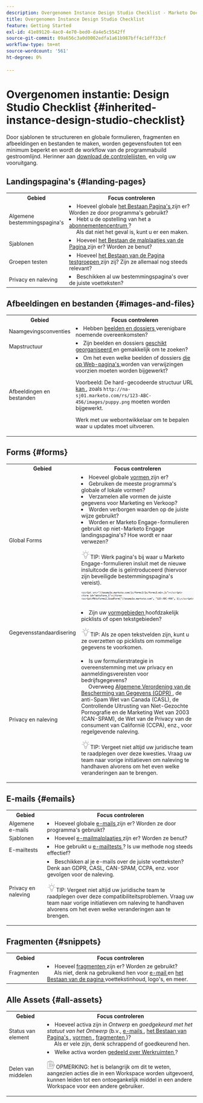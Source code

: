 ```yaml
---
description: Overgenomen Instance Design Studio Checklist - Marketo Docs - Productdocumentatie
title: Overgenomen Instance Design Studio Checklist
feature: Getting Started
exl-id: 41e89120-4ac0-4e70-bed0-da4e5c5542ff
source-git-commit: 09a656c3a0d0002edfa1a61b987bff4c1dff33cf
workflow-type: tm+mt
source-wordcount: '561'
ht-degree: 0%

---
```


# Overgenomen instantie: Design Studio Checklist {#inherited-instance-design-studio-checklist}

Door sjablonen te structureren en globale formulieren, fragmenten en afbeeldingen en bestanden te maken, worden gegevensfouten tot een minimum beperkt en wordt de workflow van de programmabuild gestroomlijnd. Herinner aan [&#x200B; download de controlelijsten &#x200B;](/help/marketo/getting-started/inheriting-a-marketo-engage-instance/assets/adobe-marketo-engage-inherited-instance-admin-checklist.xlsx) en volg uw vooruitgang.

## Landingspagina&#39;s {#landing-pages}

<table style="table-layout:auto">
 <tbody>
  <tr>
   <th style="width:20%">Gebied</th>
   <th>Focus controleren</th>
  </tr>
  <tr>
   <td>Algemene bestemmingspagina's</td>
   <td><li>Hoeveel globale <a href="/help/marketo/product-docs/demand-generation/landing-pages/understanding-landing-pages/understanding-free-form-vs-guided-landing-pages.md" target="_blank"> het Bestaan Pagina's </a> zijn er? Worden ze door programma's gebruikt?</li>
   <li>Hebt u de opstelling van het a <a href="https://experienceleague.adobe.com/docs/marketo-learn/tutorials/lead-and-data-management/subscription-center-learn.html?lang=nl-NL" target="_blank"> abonnementencentrum </a>?
   <br/>     Als dat niet het geval is, kunt u er een maken.</li></td>
  </tr>
  <tr>
   <td>Sjablonen</td>
   <td><li>Hoeveel <a href="/help/marketo/product-docs/demand-generation/landing-pages/landing-page-templates/edit-a-marketo-landing-page-template.md" target="_blank"> het Bestaan de malplaatjes van de Pagina </a> zijn er? Worden ze benut?</li></td>
  </tr>
  <tr>
   <td>Groepen testen</td>
   <td><li>Hoeveel <a href="/help/marketo/product-docs/demand-generation/landing-pages/understanding-landing-pages/landing-page-test-groups.md" target="_blank"> het Bestaan van de Pagina testgroepen </a> zijn zij? Zijn ze allemaal nog steeds relevant?</li></td>
  </tr>
   <tr>
   <td>Privacy en naleving</td>
   <td><li>Beschikken al uw bestemmingspagina's over de juiste voetteksten?</li></td>
  </tr>
 </tbody>
</table>

## Afbeeldingen en bestanden {#images-and-files}

<table style="table-layout:auto">
 <tbody>
  <tr>
   <th style="width:20%">Gebied</th>
   <th>Focus controleren</th>
  </tr>
  <tr>
   <td>Naamgevingsconventies</td>
   <td><li>Hebben <a href="/help/marketo/product-docs/demand-generation/images-and-files/add-images-and-files-to-marketo.md" target="_blank"> beelden en dossiers </a> verenigbare noemende overeenkomsten?</li></td>
  </tr>
  <tr>
   <td>Mapstructuur</td>
   <td><li>Zijn beelden en dossiers <a href="/help/marketo/product-docs/demand-generation/images-and-files/organize-your-images-and-files-using-folders.md" target="_blank"> geschikt georganiseerd </a> en gemakkelijk om te zoeken?</li></td>
  </tr>
  <tr>
   <td>Afbeeldingen en bestanden</td>
   <td><li>Om het even welke beelden of dossiers <a href="/help/marketo/product-docs/demand-generation/images-and-files/find-the-url-of-an-uploaded-image-or-file.md" target="_blank"> die op Web-pagina's </a> worden van verwijzingen voorzien moeten worden bijgewerkt?
   <p>Voorbeeld: De hard-gecodeerde structuur URL <a href="https://nation.marketo.com/t5/product-documents/upcoming-changes-to-design-studio-urls/ta-p/306632#_Toc54870361" target="_blank"> kan </a>, zoals <code>http://na-sj01.marketo.com/rs/123-ABC-456/images/puppy.png</code> moeten worden bijgewerkt.
   <p>Werk met uw webontwikkelaar om te bepalen waar u updates moet uitvoeren.</li></td>
  </tr>
 </tbody>
</table>

## Forms {#forms}

<table style="table-layout:auto">
 <tbody>
  <tr>
   <th style="width:20%">Gebied</th>
   <th>Focus controleren</th>
  </tr>
  <tr>
   <td>Global Forms</td>
   <td><li>Hoeveel globale <a href="/help/marketo/product-docs/demand-generation/forms/creating-a-form/create-a-form.md" target="_blank"> vormen </a> zijn er?</li>
<li>Gebruiken de meeste programma's globale of lokale vormen?</li>
<li>Verzamelen alle vormen de juiste gegevens voor Marketing en Verkoop?</li>
<li>Worden verborgen waarden op de juiste wijze gebruikt?</li>
<li>Worden er Marketo Engage-formulieren gebruikt op niet-Marketo Engage landingspagina's? Hoe wordt er naar verwezen?</li>
<p><img src="assets/tip-icon.png" alt="pictogram tip">TIP: Werk pagina's bij waar u Marketo Engage-formulieren insluit met de nieuwe insluitcode die is geïntroduceerd (hiervoor zijn beveiligde bestemmingspagina's vereist).
<p><a href="/help/marketo/getting-started/inheriting-a-marketo-engage-instance/assets/design-studio-checklist-2.png" target="_blank"><img src="assets/design-studio-checklist-1.png" alt="codeminiatuur"></a>
</td>
  </tr>
  <tr>
   <td>Gegevensstandaardisering</td>
   <td><li>Zijn uw <a href="/help/marketo/product-docs/demand-generation/forms/form-fields/add-a-fieldset-to-a-form.md" target="_blank"> vormgebieden </a> hoofdzakelijk picklists of open tekstgebieden?</li>
<p><img src="assets/tip-icon.png" alt="pictogram tip">TIP: Als ze open tekstvelden zijn, kunt u ze overzetten op picklists om rommelige gegevens te voorkomen.</td>
  </tr>
  <tr>
   <td>Privacy en naleving</td>
   <td><li>Is uw formulierstrategie in overeenstemming met uw privacy en aanmeldingsvereisten voor bedrijfsgegevens?
   <br/>     Overweeg <a href="https://business.adobe.com/resources/ebooks/the-gdpr-and-the-marketer.html" target="_blank"> Algemene Verordening van de Bescherming van Gegevens (GDPR) </a>, de anti-Spam Wet van Canada (CASL), de Controllende Uitrusting van Niet-Gezochte Pornografie en de Marketing Wet van 2003 (CAN-SPAM), de Wet van de Privacy van de consument van Californië (CCPA), enz., voor regelgevende naleving.</li>
<p><img src="assets/tip-icon.png" alt="pictogram tip">TIP: Vergeet niet altijd uw juridische team te raadplegen over deze kwesties. Vraag uw team naar vorige initiatieven om naleving te handhaven alvorens om het even welke veranderingen aan te brengen.</td>
  </tr>
 </tbody>
</table>

## E-mails {#emails}

<table style="table-layout:auto">
 <tbody>
  <tr>
   <th style="width:20%">Gebied</th>
   <th>Focus controleren</th>
  </tr>
  <tr>
   <td>Algemene e-mails</td>
   <td><li>Hoeveel globale <a href="/help/marketo/product-docs/email-marketing/general/creating-an-email/create-an-email.md" target="_blank"> e-mails </a> zijn er? Worden ze door programma's gebruikt?</li></td>
  </tr>
  <tr>
   <td>Sjablonen</td>
   <td><li>Hoeveel <a href="/help/marketo/product-docs/email-marketing/general/email-editor-2/create-an-email-template.md" target="_blank"> e-mailmalplaatjes </a> zijn er? Worden ze benut?</li></td>
  </tr>
  <tr>
   <td>E-mailtests</td>
   <td><li>Hoe gebruikt u <a href="/help/marketo/product-docs/email-marketing/email-programs/email-program-actions/email-test-a-b-test/understanding-email-testing-options.md" target="_blank"> e-mailtests </a>? Is uw methode nog steeds effectief?</li></td>
  </tr>
  </tr>
  <tr>
   <td>Privacy en naleving</td>
   <td><li>Beschikken al je e-mails over de juiste voetteksten? Denk aan GDPR, CASL, CAN-SPAM, CCPA, enz. voor gevolgen voor de naleving.</li>
<p><img src="assets/tip-icon.png" alt="pictogram tip">TIP: Vergeet niet altijd uw juridische team te raadplegen over deze compatibiliteitsproblemen. Vraag uw team naar vorige initiatieven om naleving te handhaven alvorens om het even welke veranderingen aan te brengen.</td>
  </tr>
 </tbody>
</table>

## Fragmenten {#snippets}

<table style="table-layout:auto">
 <tbody>
  <tr>
   <th style="width:20%">Gebied</th>
   <th>Focus controleren</th>
  </tr>
  <tr>
   <td>Fragmenten</td>
   <td><li>Hoeveel <a href="/help/marketo/product-docs/personalization/segmentation-and-snippets/snippets/create-a-snippet.md" target="_blank"> fragmenten </a> zijn er? Worden ze gebruikt?
   <br/>     Als niet, denk na gebruikend hen voor <a href="/help/marketo/product-docs/email-marketing/general/functions-in-the-editor/add-a-snippet-to-an-email.md" target="_blank"> e-mail </a> en <a href="/help/marketo/product-docs/demand-generation/landing-pages/personalizing-landing-pages/add-a-snippet-to-a-landing-page.md" target="_blank"> het Bestaan van de pagina </a> voettekstinhoud, logo's, en meer.</li></td>
  </tr>
 </tbody>
</table>

## Alle Assets {#all-assets}

<table style="table-layout:auto">
 <tbody>
  <tr>
   <th style="width:20%">Gebied</th>
   <th>Focus controleren</th>
  </tr>
  <tr>
   <td>Status van element</td>
   <td><li>Hoeveel activa zijn in <i> Ontwerp </i> en <i> goedgekeurd met het statuut van het Ontwerp </i> (b.v., <a href="/help/marketo/product-docs/email-marketing/general/creating-an-email/approve-an-email.md" target="_blank"> e-mails </a>, <a href="/help/marketo/product-docs/demand-generation/landing-pages/understanding-landing-pages/approve-unapprove-or-delete-a-landing-page.md#approve-a-landing-page" target="_blank"> het Bestaan van Pagina's </a>, <a href="/help/marketo/product-docs/demand-generation/forms/creating-a-form/approve-a-form.md" target="_blank"> vormen </a>, <a href="/help/marketo/product-docs/personalization/segmentation-and-snippets/snippets/approve-a-snippet.md" target="_blank"> fragmenten </a>)?
   <br/>     Als er vele zijn, denk schrappend of goedkeurend hen.</li></td>
  </tr>
  <tr>
   <td>Delen van middelen</td>
   <td><li>Welke activa worden <a href="/help/marketo/product-docs/administration/workspaces-and-person-partitions/understanding-workspaces-and-person-partitions.md#sharing-across-workspaces" target="_blank"> gedeeld over Werkruimten </a>?</li>
   <p><img src="assets/note-icon.png" alt="notitiepictogram"> OPMERKING: het is belangrijk om dit te weten, aangezien acties die in een Workspace worden uitgevoerd, kunnen leiden tot een ontoegankelijk middel in een andere Workspace voor een andere gebruiker.</td>
  </tr>
 </tbody>
</table>
